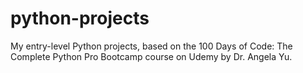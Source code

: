 # python-projects
My entry-level Python projects, based on the 100 Days of Code: The Complete Python Pro Bootcamp course on Udemy by Dr. Angela Yu.
